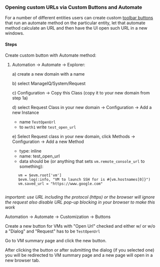 ### Opening custom URLs via Custom Buttons and Automate

For a number of different entities users can create custom [toolbar
buttons](ui/toolbars.md) that run an automate method on the particular entity,
let that automate method calculate an URL and then have the UI open such URL in
a new windows.

#### Steps

Create custom button with Automate method:

1) Automation -> Automate -> Explorer:

   a) create a new domain with a name

   b) select ManageIQ/System/Request

   c) Configuration -> Copy this Class (copy it to your new domain from step 1a)

   d) select Request Class in your new domain -> Configuration -> Add a new Instance
      * name `TestOpenUrl`
      * to `meth1` write `test_open_url`

   e) Select Request class in your new domain, click Methods -> Configuration -> Add a new Method
      * type: inline
      * name: test_open_url
      * data should be (or anything that sets `vm.remote_console_url` to something):

```
      vm = $evm.root['vm']
      $evm.log(:info, "VM to launch SSH for is #{vm.hostnames[0]}")
      vm.saved_url = "https://www.google.com"
      
```
*important: use URL including the protocol (https) or the browser will ignore the request*
*also disable URL pop-up blocking in your browser to make this work*

Automation -> Automate -> Customization -> Buttons

Create a new button for VMs with "Open Url" checked and either w/ or w/o a "Dialog" and "Request" has to be `TestOpenUrl`

Go to VM summary page and click the new button.

After clicking the button or after submitting the dialog (if you selected one) you will be redirected to VM summary page and a new page will open in a new browser tab.
